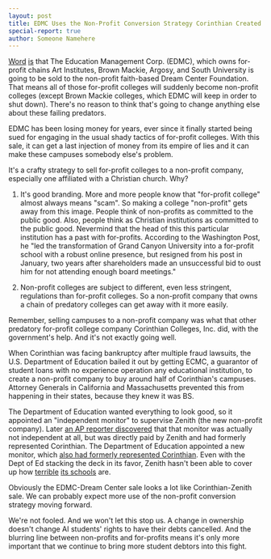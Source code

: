 ```yaml
---
layout: post
title: EDMC Uses the Non-Profit Conversion Strategy Corinthian Created
special-report: true
author: Someone Namehere
---
```


[Word](https://www.washingtonpost.com/news/grade-point/wp/2017/03/03/art-institute-campuses-to-be-sold-to-foundation/?utm_term=.f98a0570359d) [is](https://www.insidehighered.com/news/2017/03/03/large-profit-chain-edmc-be-bought-dream-center-missionary-group) that The Education Management Corp. (EDMC), which owns for-profit chains Art Institutes, Brown Mackie, Argosy, and South University is going to be sold to the non-profit faith-based Dream Center Foundation. That means all of those for-profit colleges will suddenly become non-profit colleges (except Brown Mackie colleges, which EDMC will keep in order to shut down). There's no reason to think that's going to change anything else about these failing predators.

EDMC has been losing money for years, ever since it finally started being sued for engaging in the usual shady tactics of for-profit colleges. With this sale, it can get a last injection of money from its empire of lies and it can make these campuses somebody else's problem.

It's a crafty strategy to sell for-profit colleges to a non-profit company, especially one affiliated with a Christian church. Why?

1. It's good branding. More and more people know that "for-profit college" almost always means "scam". So making a college "non-profit" gets away from this image. People think of non-profits as committed to the public good. Also, people think as Christian institutions as committed to the public good. Nevermind that the head of this this particular institution has a past with for-profits. According to the Washington Post, he "led the transformation of Grand Canyon University into a for-profit school with a robust online presence, but resigned from his post in January, two years after shareholders made an unsuccessful bid to oust him for not attending enough board meetings."

2. Non-profit colleges are subject to different, even less stringent, regulations than for-profit colleges. So a non-profit company that owns a chain of predatory colleges can get away with it more easily.

Remember, selling campuses to a non-profit company was what that other predatory for-profit college company Corinthian Colleges, Inc. did, with the government's help. And it's not exactly going well.

When Corinthian was facing bankruptcy after multiple fraud lawsuits, the U.S. Department of Education bailed it out by getting ECMC, a guarantor of student loans with no experience operation any educational institution, to create a non-profit company to buy around half of Corinthian's campuses. Attorney Generals in California and Massachusetts prevented this from happening in their states, because they knew it was BS.

The Department of Education wanted everything to look good, so it appointed an "independent monitor" to supervise Zenith (the new non-profit company). Later [an AP reporter discovered](http://bigstory.ap.org/9457a3013b2a45d0a84be99423390019) that that monitor was actually not independent at all, but was directly paid by Zenith and had formerly represented Corinthian. The Department of Education appointed a new monitor, which [also had formerly represented Corinthian](http://www.huffingtonpost.com/davidhalperin/new-law-firm-monitor-for_b_10172900.html). Even with the Dept of Ed stacking the deck in its favor, Zenith hasn't been able to cover up how [terrible](http://bigstory.ap.org/article/fe5ef895b70d4b0ebecac9d5f6ab583a/trouble-remains-following-failed-profit-schools-revival) [its schools](https://www.insidehighered.com/news/2016/03/28/nonprofit-owner-former-corinthian-colleges-campuses-loses-100-million-while) are.

Obviously the EDMC-Dream Center sale looks a lot like Corinthian-Zenith sale. We can probably expect more use of the non-profit conversion strategy moving forward.

We're not fooled. And we won't let this stop us. A change in ownership doesn't change AI students' rights to have their debts cancelled. And the blurring line between non-profits and for-profits means it's only more important that we continue to bring more student debtors into this fight.